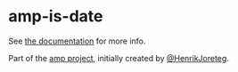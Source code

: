 # amp-is-date

See [the documentation](http://amp.ampersandjs.com#amp-is-date) for more info.

Part of the [amp project](http://amp.ampersandjs.com#amp-is-date), initially created by [@HenrikJoreteg](http://twitter.com/henrikjoreteg).